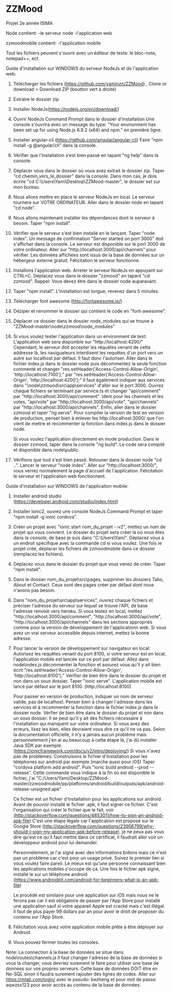 ﻿# ZZMood
Projet 2e année ISIMA

Node contient:
  -le serveur node
  -l'application web

zzmoodmobile contient:
  -l'application mobile

Tout les fichiers peuvent s'ouvrir avec un éditeur de texte: le bloc-note, notepad++, ect.

Guide d'installation sur WINDOWS du serveur NodeJs et de l'application web:

1. 	Télécharger les fichiers (https://github.com/yaminzn/ZZMood) , Clone or download > Download ZIP (boutton vert à droite)
2. 	Extraire le dossier zip
3. 	Installer NodeJs(https://nodejs.org/en/download/)
4. 	Ouvrir NodeJs Command Prompt dans le dossier d'installation
	Une console s'ouvrira avec un message du type: "Your environment has been set up for using Node.js 6.9.2 (x64) and npm." en première ligne.
5. 	Installer angular-cli (https://github.com/angular/angular-cli)
	Faire "npm install -g @angular/cli" dans la console.
6.	Vérifier que l'installation s'est bien passé en tapant "ng help" dans la console.
7.	Déplacer vous dans le dossier où vous avez extrait le dossier zip.
	Taper "cd chemin_vers_le_dossier" dans la console.
	Dans mon cas, je dois écrire "cd C:\Users\Yami\Desktop\ZZMood-master", le dossier est sur mon bureau.
8. 	Nous allons mettre en place le serveur NodeJs en local. Le serveur tournera sur VOTRE ORDINATEUR.
	Aller dans le dossier node en tapant "cd node".
9.	Nous allons maintenant installer les dépendances dont le serveur à besoin.
	Taper "npm install".
10.	Vérifier que le serveur s'est bien installé en le lançant.
	Taper "node index".
	Un message de confirmation "Server started on port 3000" doit s'afficher dans la console.
	Le serveur est disponible sur le port 3000 de votre ordinateur.
	Aller sur "http://localhost:3000/api/channels" pour vérifier.
	Les données affichées sont issus de la base de données sur un hébergeur externe gratuit.
	Félicitation le serveur fonctionne.
11. Installons l'application web.
	Arreter le serveur NodeJs en appuyant sur CTRL+C.
	Déplacez vous dans le dossier "zzmood" en tapant "cd zzmood".
	Rappel: Vous devez être dans le dossier node auparavant.
12.	Taper "npm install".
	L'installation est longue, revenez dans 5 minutes.
13.	Télécharger font awesome (http://fontawesome.io/) 
14. Déziper et renommer le dossier qui contient le code en "font-awesome".
15.	Déplacer ce dossier dans le dossier node_modules qui se trouve à "ZZMood-master\node\zzmood\node_modules"
16.	Si vous voulez tester l'application dans un environment de test:
	L'application web sera disponible sur "http://localhost:4200/"
	Cependant, le serveur doit accepter les réquêtes venant de cette addresse là, les naviguateurs interdisent les requêtes d'un port vers un autre sur localhost par défaut. Il faut donc l'autoriser.
	Aller dans le fichier index.js dans le dossier node puis décommentez la seule fonction commenté et changer "res.setHeader('Access-Control-Allow-Origin', 'http://localhost:7100');" par "res.setHeader('Access-Control-Allow-Origin', 'http://localhost:4200');"
	Il faut également indiquer aux services dans "\node\zzmood\src\app\services" d'aller sur le port 3000.
	Ouvrez chaque fichiers se terminant par service.ts et changer "api/comment" par "http://localhost:3000/api/comment".
	Idem pour les channels et les votes, "api/vote" par "http://localhost:3000/api/vote", "api/channels" par "http://localhost:3000/api/channels".
	Enfin, aller dans le dossier zzmood et taper "ng serve".
	Pour compiler la version de test en version de production, penser bien à enlever les http://localhost:3000/ que l'on vient de mettre et recommenter la fonction dans index.js dans le dossier node.
	
	Si vous voulez l'application directement en mode production:
	Dans le dossier zzmood, taper dans la console "ng build".
	Le code sera compilé et disponible dans node\public.
17. Vérifions que tout s'est bien passé.
	Retouner dans le dossier node "cd ..".
	Lancer le serveur "node index".
	Aller sur "http://localhost:3000/", vous verrez normalement la page d'accueil de l'application.
	Félicitation le serveur et l'application web fonctionnent.

Guide d'installation sur WINDOWS de l'application mobile:
1.	Installer android studio (https://developer.android.com/studio/index.html)
2.	Installer Ionic2, ouvrez une console NodeJs Command Prompt et taper "npm install -g ionic cordova".
3.	Créer un projet avec "ionic start nom_du_projet --v2", mettez un nom de projet qui vous convient.
	Le dossier du projet sera créer là où vous êtes dans la console, de base je suis dans "C:\Users\Yami". Déplacez vous à un endroit spécifique avec la commande cd si vous voulez.
	Une fois le projet créé, déplacer les fichiers de zzmoodmobile dans ce dossier (remplacez les fichiers).
4.	Déplacez vous dans le dossier du projet que vous venez de créer.
	Taper "npm install".
5.	Dans le dossier nom_du_projet\src\pages, supprimer les dossiers Tabs, About et Contact. Ceux sont des pages créer par défaut dont nous n'avons pas besoin.
5.	Dans "nom_du_projet\src\app\services", ouvrez chaque fichiers et préciser l'adresse du serveur sur lequel se trouve l'API, de base l'adresse renvoie vers heroku.
	Si vous testez en local, mettez "http://localhost:3000/api/comment", "http://localhost:3000/api/vote", "http://localhost:3000/api/channels" dans les sections appropriés comme pour la version de développement de l'applicationn web.
	Si vous avez un vrai serveur accessible depuis internet, mettez la bonne adresse.
6.	Pour lancer la version de développement sur navigateur en local:
	Autorisez les requêtes venant du port 8100, si votre serveur est en local, l'application mobile est lancée sur ce port par défaut. Allez dans node\index.js décommenter la fonction et assurez vous qu'il y ait bien écrit "res.setHeader('Access-Control-Allow-Origin', 'http://localhost:8100');"
	Vérifier de bien être dans le dossier du projet et non dans un sous dossier.
	Taper "ionic serve".
	L'application mobile est lancé par défaut sur le port 8100. (http://localhost:8100)
	
	Pour passer en version de production, indiquer un nom de serveur valide, pas de localhost. Penser bien à changer l'adresse dans les services et à recommenter la fonction dans le fichier index.js dans le dossier node.
	Vérfier de bien être dans le dossier du projet et non dans un sous dossier.
	Il se peut qu'il y ait des fichiers nécessaire à l'installation qui manquent sur votre ordinateur. Si vous avez des erreurs, lisez les bien, elles devraient vous dire ce qu'il ne va pas.
	Selon la documentation officielle, il n'y a jamais aucun problème mais personnelement j'en ai au beaucoup à cette étape là, j'ai dû installer Java SDK par exemple. (https://ionicframework.com/docs/v2/intro/deploying/)
	Si vous n'avez pas de problèmes:
	Construisons le fichier d'installation pour les téléphones sur android par exemple (marche aussi pour iOS)
	Taper "cordova platform add android".
	Puis "ionic build android --prod --release".
	Cette commande vous indique à la fin où est disponible le fichier, j'ai "C:/Users/Yami/Desktop/ZZMood-master/zzmoodmobile/pp/platforms/android/build/outputs/apk/android-release-unsigned.apk"
	
	Ce fichier est un fichier d'installation pour les applications sur android.
	Avant de pouvoir installé le fichier .apk, il faut signer ce fichier.
	C'est l'organisation qui créer le fichier que le fait, voir (http://stackoverflow.com/questions/4853011/how-to-sign-an-android-apk-file)
	C'est une étape légale car l'application est proposé sur le Google Store (http://stackoverflow.com/questions/23906799/why-should-i-sign-my-application-apk-before-release), je ne peux pas vous dire qu'est ce qu'il faut mettre dans ce certificat, il faudrait aller voir un développeur android pour lui demander.

	Personnelement, je l'ai signé avec des informations bidons mais ce n'est pas un problème car c'est pour un usage privé. Suivez le premier lien si vous voulez faire pareil.
	Le mieux est qu'une personne connaissant bien les applications mobiles s'occupe de ça.
	Une fois le fichier apk signé, installé le sur un téléphone android (https://www.androidpit.com/android-for-beginners-what-is-an-apk-file)
	
	Le procédé est similaire pour une application sur iOS mais nous ne le ferons pas car il est obligatoire de passer par l'App Store pour installé une application sauf si votre appareil Apple est cracké mais c'est illégal.
	Il faut de plus payer 99 dollars par an pour avoir le droit de proposer du contenu sur l'App Store.
	
7.	Félicitation vous avez votre application mobile prête à être déployer sur Android.
8.	Vous pouvez fermer toutes les consoles.

Note: 	La connection à la base de données se situe dans node\routes\channels.js
	Il faut changer l'adresse de la base de données si vous la changer, vous devriez surement le faire pour utiliser une base de données sur vos propres serveurs. Cette base de données DOIT être en No-SQL sinon il faudra surement rajouter des lignes de codes.
	Aller sur https://mlab.com/login/ avec le pseudo: bezheng et pour mot de passe: aqwzsx123 pour avoir accès au contenu de la base de données.
